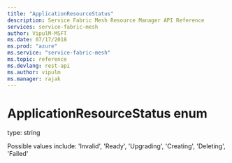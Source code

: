 ```yaml
---
title: "ApplicationResourceStatus"
description: Service Fabric Mesh Resource Manager API Reference
services: service-fabric-mesh
author: VipulM-MSFT
ms.date: 07/17/2018
ms.prod: "azure"
ms.service: "service-fabric-mesh"
ms.topic: reference
ms.devlang: rest-api
ms.author: vipulm
ms.manager: rajak
---
```

# ApplicationResourceStatus enum

type: string

Possible values include: 'Invalid', 'Ready', 'Upgrading', 'Creating', 'Deleting', 'Failed'

